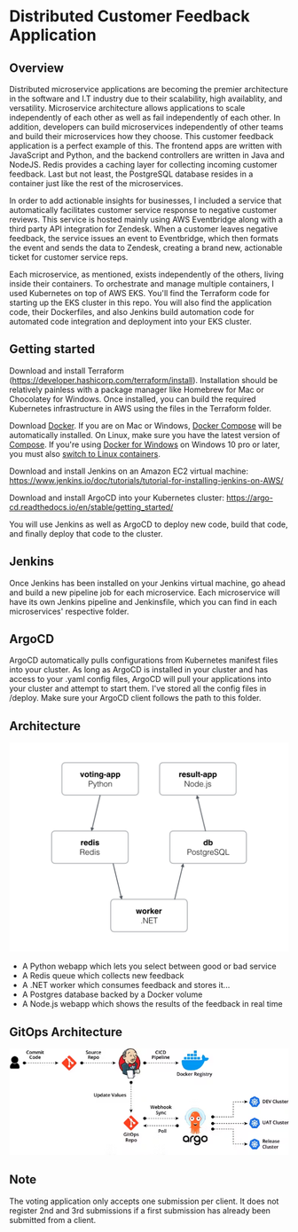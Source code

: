 Distributed Customer Feedback Application
=========

Overview
---------------
Distributed microservice applications are becoming the premier architecture in the software and I.T industry due to their scalability, high availablity, and versatility. Microservice architecture allows applications to scale independently of each other as well as fail independently of each other. In addition, developers can build microservices independently of other teams and build their microservices how they choose. This customer feedback application is a perfect example of this. The frontend apps are written with JavaScript and Python, and the backend controllers are written in Java and NodeJS. Redis provides a caching layer for collecting incoming customer feedback. Last but not least, the PostgreSQL database resides in a container just like the rest of the microservices.

In order to add actionable insights for businesses, I included a service that automatically facilitates customer service response to negative customer reviews. This service is hosted mainly using AWS Eventbridge along with a third party API integration for Zendesk. When a customer leaves negative feedback, the service issues an event to Eventbridge, which then formats the event and sends the data to Zendesk, creating a brand new, actionable ticket for customer service reps. 

Each microservice, as mentioned, exists independently of the others, living inside their containers. To orchestrate and manage multiple containers, I used Kubernetes on top of AWS EKS. You'll find the Terraform code for starting up the EKS cluster in this repo. You will also find the application code, their Dockerfiles, and also Jenkins build automation code for automated code integration and deployment into your EKS cluster. 

Getting started
---------------
Download and install Terraform (https://developer.hashicorp.com/terraform/install). Installation should be relatively painless with a package manager like Homebrew for Mac or Chocolatey for Windows. Once installed, you can build the required Kubernetes infrastructure in AWS using the files in the Terraform folder.

Download [Docker](https://www.docker.com/products/overview). If you are on Mac or Windows, [Docker Compose](https://docs.docker.com/compose) will be automatically installed. On Linux, make sure you have the latest version of [Compose](https://docs.docker.com/compose/install/). If you're using [Docker for Windows](https://docs.docker.com/docker-for-windows/) on Windows 10 pro or later, you must also [switch to Linux containers](https://docs.docker.com/docker-for-windows/#switch-between-windows-and-linux-containers).

Download and install Jenkins on an Amazon EC2 virtual machine: https://www.jenkins.io/doc/tutorials/tutorial-for-installing-jenkins-on-AWS/

Download and install ArgoCD into your Kubernetes cluster: https://argo-cd.readthedocs.io/en/stable/getting_started/

You will use Jenkins as well as ArgoCD to deploy new code, build that code, and finally deploy that code to the cluster.

Jenkins
-----
Once Jenkins has been installed on your Jenkins virtual machine, go ahead and build a new pipeline job for each microservice. Each microservice will have its own Jenkins pipeline and Jenkinsfile, which you can find in each microservices' respective folder. 

ArgoCD
-----
ArgoCD automatically pulls configurations from Kubernetes manifest files into your cluster. As long as ArgoCD is installed in your cluster and has access to your .yaml config files, ArgoCD will pull your applications into your cluster and attempt to start them. I've stored all the config files in /deploy. Make sure your ArgoCD client follows the path to this folder. 

Architecture
-----

![Architecture diagram](architecture.png)

* A Python webapp which lets you select between good or bad service
* A Redis queue which collects new feedback
* A .NET worker which consumes feedback and stores it...
* A Postgres database backed by a Docker volume
* A Node.js webapp which shows the results of the feedback in real time

GitOps Architecture
-----

![Gitops diagram](gitops.png)


Note
----

The voting application only accepts one submission per client. It does not register 2nd and 3rd submissions if a first submission has already been submitted from a client.
